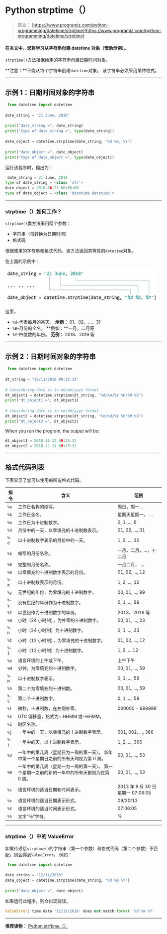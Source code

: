 # Python strptime（）

> 原文： [https://www.programiz.com/python-programming/datetime/strptime](https://www.programiz.com/python-programming/datetime/strptime)

#### 在本文中，您将学习从字符串创建 datetime 对象（借助示例）。

`strptime()`方法根据给定的字符串创建[日期时间](/python-programming/datetime#datetime)对象。

**注意：**不能从每个字符串创建`datetime`对象。 该字符串必须采用某种格式。

* * *

## 示例 1：日期时间对象的字符串

```py
 from datetime import datetime

date_string = "21 June, 2018"

print("date_string =", date_string)
print("type of date_string =", type(date_string))

date_object = datetime.strptime(date_string, "%d %B, %Y")

print("date_object =", date_object)
print("type of date_object =", type(date_object)) 
```

运行该程序时，输出为：

```py
 date_string = 21 June, 2018
type of date_string = <class 'str'>
date_object = 2018-06-21 00:00:00
type of date_object = <class 'datetime.datetime'> 
```

* * *

### strptime（）如何工作？

`strptime()`类方法采用两个参数：

*   字符串（将转换为日期时间）
*   格式码

根据使用的字符串和格式代码，该方法返回其等效的`datetime`对象。

在上面的示例中：

![How strptime() works in Python?](img/0115f8704c03635ff3fd4f66c222c81a.png)

这里，

*   `%d`-代表每月的某天。 **示例：** 01、02，...，31
*   `%B`-月份的全名。 **例如：**一月，二月等
*   `%Y`-四位数的年份。 **范例：** 2018、2019 等

* * *

## 示例 2：日期时间对象的字符串

```py
 from datetime import datetime

dt_string = "12/11/2018 09:15:32"

# Considering date is in dd/mm/yyyy format
dt_object1 = datetime.strptime(dt_string, "%d/%m/%Y %H:%M:%S")
print("dt_object1 =", dt_object1)

# Considering date is in mm/dd/yyyy format
dt_object2 = datetime.strptime(dt_string, "%m/%d/%Y %H:%M:%S")
print("dt_object2 =", dt_object2) 
```

When you run the program, the output will be:

```py
dt_object1 = 2018-11-12 09:15:32
dt_object2 = 2018-12-11 09:15:32 
```

* * *

## 格式代码列表

下表显示了您可以使用的所有格式代码。

| **指令** | **含义** | **范例** |
| --- | --- | --- |
| `%a` | 工作日名称的缩写。 | 周日，周一... |
| `%A` | 工作日全名。 | 星期天星期一， ... |
| `%w` | 工作日为十进制数字。 | 0, 1, ..., 6 |
| `%d` | 月份中的一天，以零填充的十进制数表示。 | 01, 02, ..., 31 |
| `%-d` | 以十进制数字表示的月份中的一天。 | 1, 2, ..., 30 |
| `%b` | 缩写的月份名称。 | 一月，二月，...，十二月 |
| `%B` | 完整的月份名称。 | 一月二月， ... |
| `%m` | 以零填充的十进制数字表示的月份。 | 01, 02, ..., 12 |
| `%-m` | 以十进制数表示的月份。 | 1, 2, ..., 12 |
| `%y` | 无世纪的年份，为零填充的十进制数字。 | 00, 01, ..., 99 |
| `%-y` | 没有世纪的年份作为十进制数字。 | 0, 1, ..., 99 |
| `%Y` | 以世纪作为十进制数字的年份。 | 2013、2019 等 |
| `%H` | 小时（24 小时制），为补零的十进制数字。 | 00, 01, ..., 23 |
| `%-H` | 小时（24 小时制）为十进制数字。 | 0, 1, ..., 23 |
| `%I` | 小时（12 小时制），为零填充的十进制数字。 | 01, 02, ..., 12 |
| `%-I` | 小时（12 小时制）为十进制数字。 | 1, 2, ... 12 |
| `%p` | 语言环境的上午或下午。 | 上午下午 |
| `%M` | 分钟，为零填充的十进制数字。 | 00, 01, ..., 59 |
| `%-M` | 以十进制数字表示。 | 0, 1, ..., 59 |
| `%S` | 第二个为零填充的十进制数。 | 00, 01, ..., 59 |
| `%-S` | 第二个十进制数字。 | 0, 1, ..., 59 |
| `%f` | 微秒，十进制数，在左侧补零。 | 000000 - 999999 |
| `%z` | UTC 偏移量，格式为+ HHMM 或-HHMM。 |   |
| `%Z` | 时区名称。 |   |
| `%j` | 一年中的一天，以零填充的十进制数字表示。 | 001, 002, ..., 366 |
| `%-j` | 一年中的天，以十进制数字表示。 | 1, 2, ..., 366 |
| `%U` | 一年中的第几周（星期日为一周的第一天）。 新年中第一个星期日之前的所有天均视为第 0 周。 | 00, 01, ..., 53 |
| `%W` | 一年中的第几周（星期一为一周的第一天）。 第一个星期一之前的新的一年中的所有天都视为在第 0 周。 | 00, 01, ..., 53 |
| `%c` | 语言环境的适当日期和时间表示。 | 2013 年 9 月 30 日星期一 07:06:05 |
| `%x` | 语言环境的适当日期表示形式。 | 09/30/13 |
| `%X` | 语言环境的适当时间表示形式。 | 07:06:05 |
| `%%` | 文字“％”字符。 | % |

* * *

### strptime（）中的 ValueError

如果传递给`strptime()`的字符串（第一个参数）和格式代码（第二个参数）不匹配，则会得到`ValueError`。 例如：

```py
 from datetime import datetime

date_string = "12/11/2018"
date_object = datetime.strptime(date_string, "%d %m %Y")

print("date_object =", date_object) 
```

如果运行此程序，则会出现错误。

```py
ValueError: time data '12/11/2018' does not match format '%d %m %Y' 
```

* * *

**推荐读物：** [Python strftime（）](/python-programming/datetime/strftime)